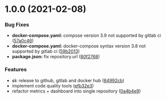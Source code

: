 # 1.0.0 (2021-02-08)


### Bug Fixes

* **docker-compose.yaml:** compose version 3.9 not supported by gitlab ci ([57a0c46](https://github.com/cogment/cogment-dashboard/commit/57a0c467d2e801451df05a96741dedee2247a4cb))
* **docker-compose.yaml:** docker-compose syntax version 3.8 not supported by gitlab ci ([59b2013](https://github.com/cogment/cogment-dashboard/commit/59b201347ea3d5388a2dac235490493138b9bdab))
* **package.json:** fix repository.url ([80f2768](https://github.com/cogment/cogment-dashboard/commit/80f27686a70443670975b9d5d22a459ee443f7e2))


### Features

* **ci:** release to github, gitlab and docker hub ([84992cb](https://github.com/cogment/cogment-dashboard/commit/84992cb327574bbc0acbb2e903d04dcf67c307b7))
* implement code quality tools ([efb32e3](https://github.com/cogment/cogment-dashboard/commit/efb32e3c56d8bb56a5c07e4fa5418569ee547e9d))
* refactor metrics + dashboard into single repository ([0a4b4e9](https://github.com/cogment/cogment-dashboard/commit/0a4b4e95fc52afeff5a04344d60d91f2b6c70c9e))
